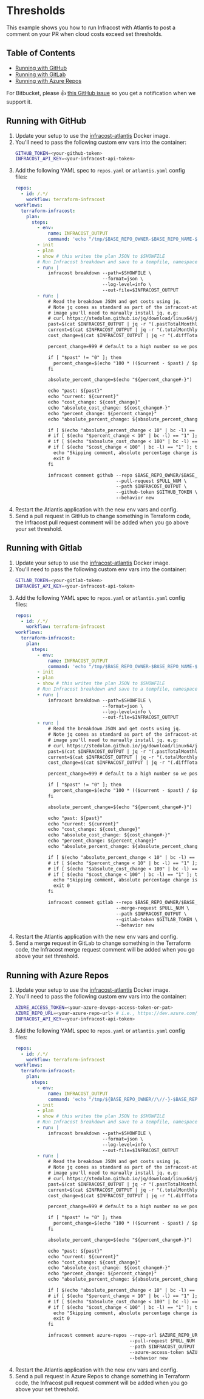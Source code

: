 # Thresholds

This example shows you how to run Infracost with Atlantis to post a comment on your PR when cloud costs exceed set thresholds.

## Table of Contents

* [Running with GitHub](#running-with-github)
* [Running with GitLab](#running-with-gitlab)
* [Running with Azure Repos](#running-with-azure-repos)

For Bitbucket, please 👍 [this GitHub issue](https://github.com/infracost/infracost/issues/1173) so you get a notification when we support it.

## Running with GitHub

1. Update your setup to use the [infracost-atlantis](https://hub.docker.com/r/infracost/infracost-atlantis) Docker image.
2. You'll need to pass the following custom env vars into the container:
   ```sh
   GITHUB_TOKEN=<your-github-token>
   INFRACOST_API_KEY=<your-infracost-api-token>
   ```
3. Add the following YAML spec to `repos.yaml` or `atlantis.yaml` config files:
   ```yaml
   repos:
     - id: /.*/
       workflow: terraform-infracost
   workflows:
     terraform-infracost:
       plan:
         steps:
           - env:
               name: INFRACOST_OUTPUT
               command: 'echo "/tmp/$BASE_REPO_OWNER-$BASE_REPO_NAME-$PULL_NUM-$WORKSPACE-$REPO_REL_DIR-infracost.json"'
           - init
           - plan
           - show # this writes the plan JSON to $SHOWFILE
           # Run Infracost breakdown and save to a tempfile, namespaced by this project, PR, workspace and dir
           - run: |
               infracost breakdown --path=$SHOWFILE \
                                   --format=json \
                                   --log-level=info \
                                   --out-file=$INFRACOST_OUTPUT
           - run: |
               # Read the breakdown JSON and get costs using jq.
               # Note jq comes as standard as part of the infracost-atlantis Docker image. If you are using the base Atlantis
               # image you'll need to manually install jq. e.g:
               # curl https://stedolan.github.io/jq/download/linux64/jq > /usr/local/bin/jq; chmod +x /usr/local/bin/jq
               past=$(cat $INFRACOST_OUTPUT | jq -r "(.pastTotalMonthlyCost // 0) | tonumber")
               current=$(cat $INFRACOST_OUTPUT | jq -r "(.totalMonthlyCost // 0) | tonumber")
               cost_change=$(cat $INFRACOST_OUTPUT | jq -r "(.diffTotalMonthlyCost // 0) | tonumber")

               percent_change=999 # default to a high number so we post a comment if there's no past cost

               if [ "$past" != "0" ]; then
                 percent_change=$(echo "100 * (($current - $past) / $past)" | bc -l)
               fi

               absolute_percent_change=$(echo "${percent_change#-}")

               echo "past: ${past}"
               echo "current: ${current}"
               echo "cost_change: ${cost_change}"
               echo "absolute_cost_change: ${cost_change#-}"
               echo "percent_change: ${percent_change}"
               echo "absolute_percent_change: ${absolute_percent_change}"

               if [ $(echo "absolute_percent_change < 10" | bc -l) == "1" ]; then  # Only comment if cost changed by more than plus or minus 10%
               # if [ $(echo "$percent_change < 10" | bc -l) == "1" ]; then        # Only comment if cost increased by more than 10%
               # if [ $(echo "$absolute_cost_change < 100" | bc -l) == "1" ]; then # Only comment if cost changed by more than plus or minus $100
               # if [ $(echo "$cost_change < 100" | bc -l) == "1" ]; then          # Only comment if cost increased by more than $100
                 echo "Skipping comment, absolute percentage change is less than 10%"
                 exit 0
               fi

               infracost comment github --repo $BASE_REPO_OWNER/$BASE_REPO_NAME \
                                        --pull-request $PULL_NUM \
                                        --path $INFRACOST_OUTPUT \
                                        --github-token $GITHUB_TOKEN \
                                        --behavior new
   ```
4. Restart the Atlantis application with the new env vars and config.
5. Send a pull request in GitHub to change something in Terraform code, the Infracost pull request comment will be added when you go above your set threshold.

## Running with Gitlab

1. Update your setup to use the [infracost-atlantis](https://hub.docker.com/r/infracost/infracost-atlantis) Docker image.
2. You'll need to pass the following custom env vars into the container:
   ```sh
   GITLAB_TOKEN=<your-gitlab-token>
   INFRACOST_API_KEY=<your-infracost-api-token>
   ```
3. Add the following YAML spec to `repos.yaml` or `atlantis.yaml` config files:
   ```yaml
   repos:
     - id: /.*/
       workflow: terraform-infracost
   workflows:
     terraform-infracost:
       plan:
         steps:
           - env:
               name: INFRACOST_OUTPUT
               command: 'echo "/tmp/$BASE_REPO_OWNER-$BASE_REPO_NAME-$PULL_NUM-$WORKSPACE-$REPO_REL_DIR-infracost.json"'
           - init
           - plan
           - show # this writes the plan JSON to $SHOWFILE
           # Run Infracost breakdown and save to a tempfile, namespaced by this project, PR, workspace and dir
           - run: |
               infracost breakdown --path=$SHOWFILE \
                                   --format=json \
                                   --log-level=info \
                                   --out-file=$INFRACOST_OUTPUT
           - run: |
               # Read the breakdown JSON and get costs using jq.
               # Note jq comes as standard as part of the infracost-atlantis Docker image. If you are using the base Atlantis
               # image you'll need to manually install jq. e.g:
               # curl https://stedolan.github.io/jq/download/linux64/jq > /usr/local/bin/jq; chmod +x /usr/local/bin/jq
               past=$(cat $INFRACOST_OUTPUT | jq -r "(.pastTotalMonthlyCost // 0) | tonumber")
               current=$(cat $INFRACOST_OUTPUT | jq -r "(.totalMonthlyCost // 0) | tonumber")
               cost_change=$(cat $INFRACOST_OUTPUT | jq -r "(.diffTotalMonthlyCost // 0) | tonumber")

               percent_change=999 # default to a high number so we post a comment if there's no past cost

               if [ "$past" != "0" ]; then
                 percent_change=$(echo "100 * (($current - $past) / $past)" | bc -l)
               fi

               absolute_percent_change=$(echo "${percent_change#-}")

               echo "past: ${past}"
               echo "current: ${current}"
               echo "cost_change: ${cost_change}"
               echo "absolute_cost_change: ${cost_change#-}"
               echo "percent_change: ${percent_change}"
               echo "absolute_percent_change: ${absolute_percent_change}"

               if [ $(echo "absolute_percent_change < 10" | bc -l) == "1" ]; then  # Only comment if cost changed by more than plus or minus 10%
               # if [ $(echo "$percent_change < 10" | bc -l) == "1" ]; then        # Only comment if cost increased by more than 10%
               # if [ $(echo "$absolute_cost_change < 100" | bc -l) == "1" ]; then # Only comment if cost changed by more than plus or minus $100
               # if [ $(echo "$cost_change < 100" | bc -l) == "1" ]; then          # Only comment if cost increased by more than $100
                 echo "Skipping comment, absolute percentage change is less than 10%"
                 exit 0
               fi

               infracost comment gitlab --repo $BASE_REPO_OWNER/$BASE_REPO_NAME \
                                        --merge-request $PULL_NUM \
                                        --path $INFRACOST_OUTPUT \
                                        --gitlab-token $GITLAB_TOKEN \
                                        --behavior new
   ```
4. Restart the Atlantis application with the new env vars and config.
5. Send a merge request in GitLab to change something in the Terraform code, the Infracost merge request comment will be added when you go above your set threshold.

## Running with Azure Repos

1. Update your setup to use the [infracost-atlantis](https://hub.docker.com/r/infracost/infracost-atlantis) Docker image.
2. You'll need to pass the following custom env vars into the container:
   ```sh
   AZURE_ACCESS_TOKEN=<your-azure-devops-access-token-or-pat>
   AZURE_REPO_URL=<your-azure-repo-url> # i.e., https://dev.azure.com/your-org/your-project/_git/your-repo
   INFRACOST_API_KEY=<your-infracost-api-token>
   ```
3. Add the following YAML spec to `repos.yaml` or `atlantis.yaml` config files:
   ```yaml
   repos:
     - id: /.*/
       workflow: terraform-infracost
   workflows:
     terraform-infracost:
       plan:
         steps:
           - env:
               name: INFRACOST_OUTPUT
               command: 'echo "/tmp/${BASE_REPO_OWNER//\//-}-$BASE_REPO_NAME-$PULL_NUM-$WORKSPACE-$REPO_REL_DIR-infracost.json"'
           - init
           - plan
           - show # this writes the plan JSON to $SHOWFILE
           # Run Infracost breakdown and save to a tempfile, namespaced by this project, PR, workspace and dir
           - run: |
               infracost breakdown --path=$SHOWFILE \
                                   --format=json \
                                   --log-level=info \
                                   --out-file=$INFRACOST_OUTPUT
           - run: |
               # Read the breakdown JSON and get costs using jq.
               # Note jq comes as standard as part of the infracost-atlantis Docker image. If you are using the base Atlantis
               # image you'll need to manually install jq. e.g:
               # curl https://stedolan.github.io/jq/download/linux64/jq > /usr/local/bin/jq; chmod +x /usr/local/bin/jq
               past=$(cat $INFRACOST_OUTPUT | jq -r "(.pastTotalMonthlyCost // 0) | tonumber")
               current=$(cat $INFRACOST_OUTPUT | jq -r "(.totalMonthlyCost // 0) | tonumber")
               cost_change=$(cat $INFRACOST_OUTPUT | jq -r "(.diffTotalMonthlyCost // 0) | tonumber")

               percent_change=999 # default to a high number so we post a comment if there's no past cost

               if [ "$past" != "0" ]; then
                 percent_change=$(echo "100 * (($current - $past) / $past)" | bc -l)
               fi

               absolute_percent_change=$(echo "${percent_change#-}")

               echo "past: ${past}"
               echo "current: ${current}"
               echo "cost_change: ${cost_change}"
               echo "absolute_cost_change: ${cost_change#-}"
               echo "percent_change: ${percent_change}"
               echo "absolute_percent_change: ${absolute_percent_change}"

               if [ $(echo "absolute_percent_change < 10" | bc -l) == "1" ]; then  # Only comment if cost changed by more than plus or minus 10%
               # if [ $(echo "$percent_change < 10" | bc -l) == "1" ]; then        # Only comment if cost increased by more than 10%
               # if [ $(echo "$absolute_cost_change < 100" | bc -l) == "1" ]; then # Only comment if cost changed by more than plus or minus $100
               # if [ $(echo "$cost_change < 100" | bc -l) == "1" ]; then          # Only comment if cost increased by more than $100
                 echo "Skipping comment, absolute percentage change is less than 10%"
                 exit 0
               fi

               infracost comment azure-repos --repo-url $AZURE_REPO_URL \
                                             --pull-request $PULL_NUM \
                                             --path $INFRACOST_OUTPUT \
                                             --azure-access-token $AZURE_ACCESS_TOKEN \
                                             --behavior new
   ```
4. Restart the Atlantis application with the new env vars and config.
5. Send a pull request in Azure Repos to change something in Terraform code, the Infracost pull request comment will be added when you go above your set threshold.
